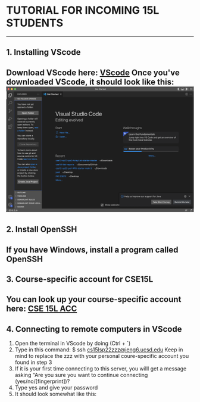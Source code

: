 # TUTORIAL FOR INCOMING 15L STUDENTS 
---
## 1. Installing VScode 
Download VScode here:
[VScode](https://code.visualstudio.com/download)
Once you've downloaded VScode, it should look like this: 
![Image](vscode.png)
---

## 2. Install OpenSSH 
If you have Windows, install a program called OpenSSH
---

## 3. Course-specific account for CSE15L 
You can look up your course-specific account here:
[CSE 15L ACC](https://sdacs.ucsd.edu/~icc/index.php)
---

## 4. Connecting to remote computers in VScode
1. Open the terminal in VScode by doing (Ctrl + `)
2. Type in this command: $ ssh cs15lsp22zzz@ieng6.ucsd.edu 
Keep in mind to replace the zzz with your personal coure-specific account you found in step 3
3. If it is your first time connecting to this server, you willl get a message asking "Are you sure you want to continue connecting (yes/no/[fingerprint])?
4. Type yes and give your password 
5. It should look somewhat like this: 



